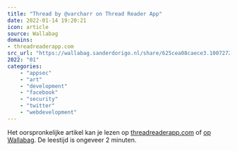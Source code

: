 ```yaml
---
title: "Thread by @varcharr on Thread Reader App"
date: 2022-01-14 19:20:21
icon: article
source: Wallabag
domains:
- threadreaderapp.com
src_url: "https://wallabag.sanderdorigo.nl/share/625cea08caece3.10072727"
2022: "01"
categories:
    - "appsec"
    - "art"
    - "development"
    - "facebook"
    - "security"
    - "twitter"
    - "webdevelopment"
---
```

Het oorspronkelijke artikel kan je lezen op [threadreaderapp.com](https://threadreaderapp.com/thread/1481682966334132231.html) of [op Wallabag](https://wallabag.sanderdorigo.nl/share/625cea08caece3.10072727). De leestijd is ongeveer 2 minuten.